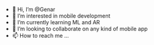 - 👋 Hi, I’m @Genar
- 👀 I’m interested in mobile development
- 🌱 I’m currently learning ML and AR
- 💞️ I’m looking to collaborate on any kind of mobile app
- 📫 How to reach me ...

<!---
Genar/Genar is a ✨ special ✨ repository because its `README.md` (this file) appears on your GitHub profile.
You can click the Preview link to take a look at your changes.
--->
